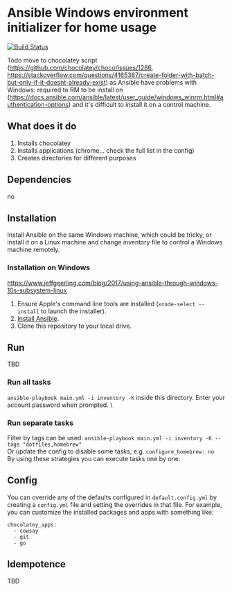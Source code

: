 # Ansible Windows environment initializer for home usage
[![Build Status](https://travis-ci.org/GlaIZier/windows-environment.svg?branch=master)](https://travis-ci.org/GlaIZier/windows-environment)

Todo move to chocolatey script (https://github.com/chocolatey/choco/issues/1286, https://stackoverflow.com/questions/4165387/create-folder-with-batch-but-only-if-it-doesnt-already-exist) as Ansible have problems with Windows: required to RM to be install on (https://docs.ansible.com/ansible/latest/user_guide/windows_winrm.html#authentication-options) and it's difficult to install it on a control machine.

## What does it do
1. Installs chocolatey 
2. Installs applications (chrome... check the full list in the config)
3. Creates directories for different purposes

## Dependencies
no

## Installation
  Install Ansible on the same Windows machine, which could be tricky, or install it on a Linux machine and change inventory file to control a Windows machine remotely. 
### Installation on Windows
https://www.jeffgeerling.com/blog/2017/using-ansible-through-windows-10s-subsystem-linux
  1. Ensure Apple's command line tools are installed (`xcode-select --install` to launch the installer).
  2. [Install Ansible](https://www.ansible.com/integrations/infrastructure/windows).
  3. Clone this repository to your local drive.

## Run
TBD
### Run all tasks
`ansible-playbook main.yml -i inventory -K` inside this directory. Enter your account password when prompted. \
### Run separate tasks
Filter by tags can be used: `ansible-playbook main.yml -i inventory -K --tags "dotfiles,homebrew"` \
Or update the config to disable some tasks, e.g. `configure_homebrew: no` \
By using these strategies you can execute tasks one by one.


## Config
You can override any of the defaults configured in `default.config.yml` by creating a `config.yml` file and setting the overrides in that file. For example, you can customize the installed packages and apps with something like:

    chocolatey_apps:
      - cowsay
      - git
      - go
 
## Idempotence
TBD

